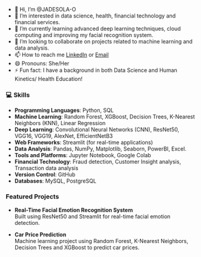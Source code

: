 - 👋 Hi, I’m @JADESOLA-O
- 👀 I’m interested in data science, health, financial technology and financial services.
- 🌱 I’m currently learning advanced deep learning techniques, cloud computing and improving my facial recognition system.
- 💞️ I’m looking to collaborate on projects related to machine learning and data analysis.
- 📫 How to reach me [LinkedIn](https://www.linkedin.com/in/jadesolao/) or [Email](jadesolaoladeinde@gmail.com)
- 😄 Pronouns: She/Her
- ⚡ Fun fact: I have a background in both Data Science and Human Kinetics/ Health Education!

<!---
JADESOLA-O/JADESOLA-O is a ✨ special ✨ repository because its `README.md` (this file) appears on your GitHub profile.
You can click the Preview link to take a look at your changes.
--->
### 💻 Skills
- **Programming Languages**: Python, SQL  
- **Machine Learning**: Random Forest, XGBoost, Decision Trees, K-Nearest Neighbors (KNN), Linear Regression  
- **Deep Learning**: Convolutional Neural Networks (CNN), ResNet50, VGG16, VGG19, AlexNet, EfficientNetB3  
- **Web Frameworks**: Streamlit (for real-time applications)  
- **Data Analysis**: Pandas, NumPy, Matplotlib, Seaborn, PowerBI, Excel.
- **Tools and Platforms**: Jupyter Notebook, Google Colab  
- **Financial Technology**: Fraud detection, Customer Insight analysis, Transaction data analysis  
- **Version Control**: GitHub  
- **Databases**: MySQL, PostgreSQL

### Featured Projects
- **Real-Time Facial Emotion Recognition System**  
  Built using ResNet50 and Streamlit for real-time facial emotion detection.
  
- **Car Price Prediction**  
  Machine learning project using Random Forest, K-Nearest Neighbors, Decision Trees and XGBoost to predict car prices. 
